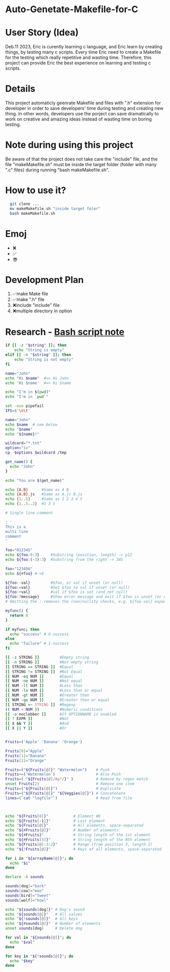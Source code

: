 # Auto-Genetate-Makefile-for-C

# User Story (Idea)

Deb.11 2023, Eric is curently learning c language, and Eric learn by creating things, by testing many c scripts. Every time Eric need to create a Makefile for the testing which really repetitive and wasting time. Therefore, this project can provide Eric the best experience on learning and testing c scripts.

# Details

This project automaticly geenrate Makefile and files with ".h" extension for developer in order to save developers' time during testing and creating new thing. In other words, developers use the porject can save dramatically to work on creative and amazing ideas instead of wasting time on boring testing. 

# Note during using this project

Be aware of that the project does not take care the "include" file, and the file "makeMakefile.sh" must be inside the target folder (folder with many ".c" files) during running "bash makeMakefile.sh".

# How to use it?
```Bash
  git clone ...
  mv makeMakefile.sh "inside target foler"
  bash makeMakefile.sh 
```


# Emoj
- ❌
- ✅
- 😎


# Development Plan

1. ✅make Make file
1. ✅make ".h" file
1. ❌include "include" file
1. ❌multiple directory in option



# Research - [Bash script note](https://devhints.io/bash)

<!-- Conditionals  -->
``` Bash
if [[ -z "$string" ]]; then
    echo "String is empty"
elif [[ -n "$string" ]]; then
    echo "String is not empty"
fi
```

<!-- string quote -->
```Bash
name="John"
echo "Hi $name"  #=> Hi John
echo 'Hi $name'  #=> Hi $name
```

<!-- Shell execution -->
```Bash
echo "I'm in $(pwd)"
echo "I'm in `pwd`"
```

<!-- Strict mode -->
```Bash
set -euo pipefail
IFS=$'\n\t'
```

<!-- Variables -->
```Bash
name="John"
echo $name  # see below
echo "$name"
echo "${name}!"
```

<!-- Generally quote your variables unless they contain wildcards to expand or command fragments. -->
```Bash
wildcard="*.txt"
option="iv"
cp -$options $wildcard /tmp
```

<!-- Functions -->
```Bash
get_name() {
  echo "John"
}

echo "You are $(get_name)"
```

<!-- Brace expansion -->
```Bash
echo {A,B} 	    #Same as A B
echo {A,B}.js 	#Same as A.js B.js
echo {1..5} 	#Same as 1 2 3 4 5
echo {1..5..2} 	#1 3 5
```

<!-- comment -->
```Bash
# Single line comment

: '
This is a
multi line
comment
'
```

<!-- Substrings -->
```Bash
foo="012345"
echo ${foo:0:3} 	#Substring (position, length) -> p12
echo ${foo:(-3):3} 	#Substring from the right -> 345
```

<!-- Length -->
```Bash
foo="123456"
echo ${#foo} #->6
```

<!-- Default values -->
```Bash
${foo:-val} 	    #$foo, or val if unset (or null)
${foo:=val} 	    #Set $foo to val if unset (or null)
${foo:+val} 	    #val if $foo is set (and not null)
${foo:?message} 	#Show error message and exit if $foo is unset (or null)
# Omitting the : removes the (non)nullity checks, e.g. ${foo-val} expands to val if unset otherwise $foo.

```

<!-- Raising errors -->
```Bash
myfunc() {
  return 0
}

if myfunc; then
  echo "success" # 0-success
else
  echo "failure" # 1-success
fi
```

<!-- String condition -->
```Bash
[[ -z STRING ]] 	    #Empty string
[[ -n STRING ]] 	    #Not empty string
[[ STRING == STRING ]] 	#Equal
[[ STRING != STRING ]] 	#Not Equal
[[ NUM -eq NUM ]] 	    #Equal
[[ NUM -ne NUM ]] 	    #Not equal
[[ NUM -lt NUM ]] 	    #Less than
[[ NUM -le NUM ]] 	    #Less than or equal
[[ NUM -gt NUM ]] 	    #Greater than
[[ NUM -ge NUM ]] 	    #Greater than or equal
[[ STRING =~ STRING ]] 	#Regexp
(( NUM < NUM )) 	    #Numeric conditions
[[ -o noclobber ]] 	    #If OPTIONNAME is enabled
[[ ! EXPR ]] 	        #Not
[[ X && Y ]] 	        #And
[[ X || Y ]] 	        #Or
```

<!--  -->
```Bash

```

<!-- Array -->
```Bash
Fruits=('Apple' 'Banana' 'Orange')

Fruits[0]="Apple"
Fruits[1]="Banana"
Fruits[2]="Orange"
```

<!-- Array operation -->
```Bash
Fruits=("${Fruits[@]}" "Watermelon")    # Push
Fruits+=('Watermelon')                  # Also Push
Fruits=( "${Fruits[@]/Ap*/}" )          # Remove by regex match
unset Fruits[2]                         # Remove one item
Fruits=("${Fruits[@]}")                 # Duplicate
Fruits=("${Fruits[@]}" "${Veggies[@]}") # Concatenate
lines=(`cat "logfile"`)                 # Read from file
```

<!--  -->
```Bash


echo "${Fruits[0]}"           # Element #0
echo "${Fruits[-1]}"          # Last element
echo "${Fruits[@]}"           # All elements, space-separated
echo "${#Fruits[@]}"          # Number of elements
echo "${#Fruits}"             # String length of the 1st element
echo "${#Fruits[3]}"          # String length of the Nth element
echo "${Fruits[@]:3:2}"       # Range (from position 3, length 2)
echo "${!Fruits[@]}"          # Keys of all elements, space-separated
```

<!-- iteration -->
```Bash
for i in "${arrayName[@]}"; do
  echo "$i"
done
```

<!-- dictionary -->
```Bash
declare -A sounds

sounds[dog]="bark"
sounds[cow]="moo"
sounds[bird]="tweet"
sounds[wolf]="howl"
```

<!-- Working with dictionaries -->
```Bash
echo "${sounds[dog]}" # Dog's sound
echo "${sounds[@]}"   # All values
echo "${!sounds[@]}"  # All keys
echo "${#sounds[@]}"  # Number of elements
unset sounds[dog]     # Delete dog
```

<!-- Iterate over values -->
```Bash
for val in "${sounds[@]}"; do
  echo "$val"
done
```

<!-- Iterate over keys -->
```Bash
for key in "${!sounds[@]}"; do
  echo "$key"
done
```

